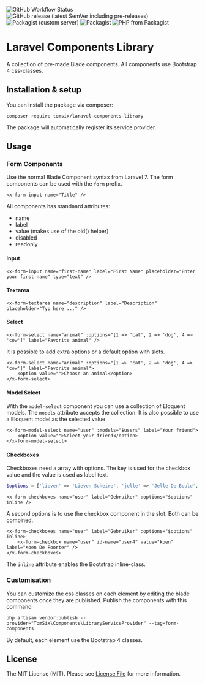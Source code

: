 ![GitHub Workflow Status](https://img.shields.io/github/workflow/status/tomsix/laravel-components-library/master)
![GitHub release (latest SemVer including pre-releases)](https://img.shields.io/github/v/release/tomsix/laravel-components-library?include_prereleases&label=pre-release)
![Packagist (custom server)](https://img.shields.io/packagist/dm/tomsix/laravel-components-library)
![Packagist](https://img.shields.io/packagist/l/tomsix/laravel-components-library)
![PHP from Packagist](https://img.shields.io/packagist/php-v/tomsix/laravel-components-library)

# Laravel Components Library
A collection of pre-made Blade components. All components use Bootstrap 4 css-classes. 

## Installation & setup

You can install the package via composer:

    composer require tomsix/laravel-components-library
    
The package will automatically register its service provider.

## Usage

### Form Components

Use the normal Blade Component syntax from Laravel 7. The form components can be used with the `form` prefix.

```blade
<x-form-input name="Title" />
```

All components has standaard attributes:

- name
- label
- value (makes use of the old() helper)
- disabled
- readonly

#### Input

```blade
<x-form-input name="first-name" label="First Name" placeholder="Enter your first name" type="text" />
```

#### Textarea
    
```blade
<x-form-textarea name="description" label="Description" placeholder="Typ here ..." />
```
    
#### Select

```blade
<x-form-select name="animal" :options="[1 => 'cat', 2 => 'dog', 4 => 'cow']" label="Favorite animal" />
```
    
It is possible to add extra options or a default option with slots.

```blade
<x-form-select name="animal" :options="[1 => 'cat', 2 => 'dog', 4 => 'cow']" label="Favorite animal">
    <option value="">Choose an animal</option>
</x-form-select>
```

#### Model Select

With the `model-select` component you can use a collection of Eloquent models. The `models` attribute accepts the collection. It is also possible to use a Eloquent model as the selected value

```blade
<x-form-model-select name="user" :models="$users" label="Your friend">
    <option value="">Select your friend</option>
</x-form-model-select>
```

#### Checkboxes

Checkboxes need a array with options. The key is used for the checkbox value and the value is used as label text.

```php 
$options = ['lieven' => 'Lieven Scheire', 'jelle' => 'Jelle De Beule', 'jonas' => 'Jonas Geinaart']; 
```

```blade
<x-form-checkboxes name="user" label="Gebruiker" :options="$options" inline />
```

A second options is to use the checkbox component in the slot. Both can be combined.

```blade
<x-form-checkboxes name="user" label="Gebruiker" :options="$options" inline>
    <x-form-checkbox name="user" id-name="user4" value="koen" label="Koen De Poorter" />
</x-form-checkboxes>
```

The `inline` attribute enables the Bootstrap inline-class.

### Customisation

You can customize the css classes on each element by editing the blade components once they are published. Publish the components with this command

    php artisan vendor:publish --provider="TomSix\Components\LibraryServiceProvider" --tag=form-components

By default, each element use the Bootstrap 4 classes.

## License

The MIT License (MIT). Please see [License File](LICENSE) for more information.
